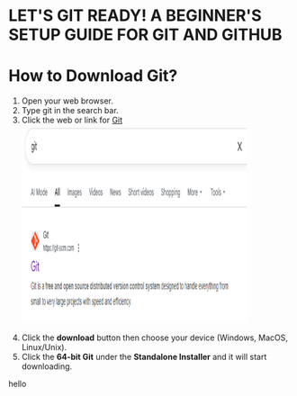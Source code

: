 # **LET'S GIT READY! A BEGINNER'S SETUP GUIDE FOR GIT AND GITHUB**

# **How to Download Git?**

1. Open your web browser.  
2. Type git in the search bar.  
3. Click the web or link for [Git](https://git-scm.com/)<br>
    <img src="https://github.com/francisdominicmarfil-hub/DSAMidterm/blob/main/Screenshot%202025-10-31%20180448.png?raw=true" width="400" height="350"><br><br>
4. Click the **download** button then choose your device (Windows, MacOS, Linux/Unix).
5. Click the **64-bit Git** under the **Standalone Installer** and it will start downloading.

hello